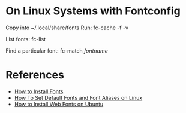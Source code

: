 # On Linux Systems with Fontconfig

Copy into ~/.local/share/fonts
Run:
 fc-cache -f -v

List fonts:
 fc-list

Find a particular font:
 fc-match *fontname*

# References
* [How to Install Fonts](https://www.google.com/get/noto/help/install/)
* [How To Set Default Fonts and Font Aliases on Linux](https://jichu4n.com/posts/how-to-set-default-fonts-and-font-aliases-on-linux/)
* [How to Install Web Fonts on Ubuntu](https://www.ostechnix.com/install-google-web-fonts-ubuntu/)

